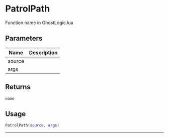 # PatrolPath

Function name in GhostLogic.lua

## Parameters

| Name   | Description |
| ------ | ----------- |
| source |             |
| args   |             |

## Returns

`none`

## Usage

```lua
PatrolPath(source, args)
```

---
